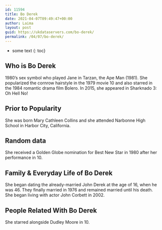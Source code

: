 ```yaml
---
id: 11594
title: Bo Derek
date: 2021-04-07T09:49:47+00:00
author: Laima
layout: post
guid: https://ukdataservers.com/bo-derek/
permalink: /04/07/bo-derek/
---
```


* some text
{: toc}


## Who is Bo Derek
                  
                  
                  
1980&#8217;s sex symbol who played Jane in Tarzan, the Ape Man (1981). She popularized the cornrow hairstyle in the 1979 movie 10 and also starred in the 1984 romantic drama film Bolero. In 2015, she appeared in Sharknado 3: Oh Hell No!
                  
              
            
              
            
                
                
                
## Prior to Popularity
                  
                  
                  
She was born Mary Cathleen Collins and she attended Narbonne High School in Harbor City, California.
                  
              
            
              
            
                
                
                
## Random data
                  
                  
                  
She received a Golden Globe nomination for Best New Star in 1980 after her performance in 10.
                  
              
            
              
            
                
                
                
## Family & Everyday Life of Bo Derek
                  
                  
                  
She began dating the already-married John Derek at the age of 16, when he was 46. They finally married in 1976 and remained married until his death. She began living with actor John Corbett in 2002. 
                  
              
            
              
            
                
                
                
## People Related With Bo Derek
                  
                  
                  
She starred alongside Dudley Moore in 10.
                  
              
            
              
            
                
              
            
              
              
            
            
              
            
          
          
          